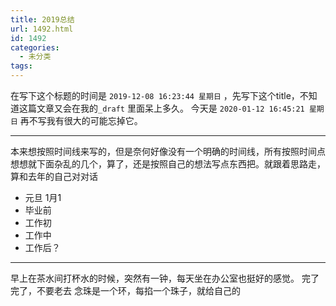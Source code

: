 ```yaml
---
title: 2019总结
url: 1492.html
id: 1492
categories:
  - 未分类
tags:
---
```


在写下这个标题的时间是 `2019-12-08 16:23:44 星期日` ，先写下这个title，不知道这篇文章又会在我的`_draft` 里面呆上多久。 今天是 `2020-01-12 16:45:21 星期日` 再不写我有很大的可能忘掉它。

* * *

本来想按照时间线来写的，但是奈何好像没有一个明确的时间线，所有按照时间点想想就下面杂乱的几个，算了，还是按照自己的想法写点东西把。就跟着思路走，算和去年的自己对对话

*   元旦 1月1
*   毕业前
*   工作初
*   工作中
*   工作后？

* * *

早上在茶水间打杯水的时候，突然有一钟，每天坐在办公室也挺好的感觉。 完了完了，不要老去 念珠是一个环，每掐一个珠子，就给自己的